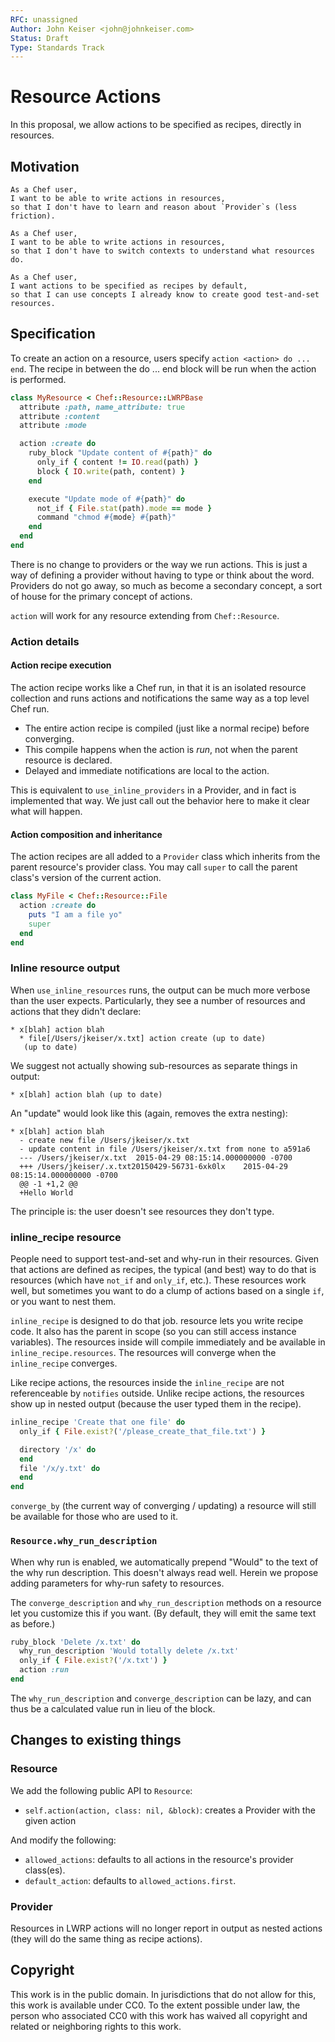 ```yaml
---
RFC: unassigned
Author: John Keiser <john@johnkeiser.com>
Status: Draft
Type: Standards Track
---
```


# Resource Actions

In this proposal, we allow actions to be specified as recipes, directly in resources.

## Motivation

    As a Chef user,
    I want to be able to write actions in resources,
    so that I don't have to learn and reason about `Provider`s (less friction).

    As a Chef user,
    I want to be able to write actions in resources,
    so that I don't have to switch contexts to understand what resources do.

    As a Chef user,
    I want actions to be specified as recipes by default,
    so that I can use concepts I already know to create good test-and-set resources.

## Specification

To create an action on a resource, users specify `action <action> do ... end`.
The recipe in between the do ... end block will be run when the action is
performed.

```ruby
class MyResource < Chef::Resource::LWRPBase
  attribute :path, name_attribute: true
  attribute :content
  attribute :mode

  action :create do
    ruby_block "Update content of #{path}" do
      only_if { content != IO.read(path) }
      block { IO.write(path, content) }
    end

    execute "Update mode of #{path}" do
      not_if { File.stat(path).mode == mode }
      command "chmod #{mode} #{path}"
    end
  end
end
```

There is no change to providers or the way we run actions.  This is just a way
of defining a provider without having to type or think about the word.  Providers
do not go away, so much as become a secondary concept, a sort of house for the
primary concept of actions.

`action` will work for any resource extending from `Chef::Resource`.

### Action details

#### Action recipe execution

The action recipe works like a Chef run, in that it is an isolated resource
collection and runs actions and notifications the same way as a top level Chef
run.

- The entire action recipe is compiled (just like a normal recipe) before
  converging.
- This compile happens when the action is *run*, not when the parent resource
  is declared.
- Delayed and immediate notifications are local to the action.

This is equivalent to `use_inline_providers` in a Provider, and in fact is
implemented that way.  We just call out the behavior here to make it clear what will happen.

#### Action composition and inheritance

The action recipes are all added to a `Provider` class which inherits from the
parent resource's provider class.  You may call `super` to call the parent
class's version of the current action.

```ruby
class MyFile < Chef::Resource::File
  action :create do
    puts "I am a file yo"
    super
  end
end
```

### Inline resource output

When `use_inline_resources` runs, the output can be much more verbose than the
user expects.  Particularly, they see a number of resources and actions that they didn't declare:

```
* x[blah] action blah
  * file[/Users/jkeiser/x.txt] action create (up to date)
   (up to date)
```

We suggest not actually showing sub-resources as separate things in output:

```
* x[blah] action blah (up to date)
```

An "update" would look like this (again, removes the extra nesting):

```
* x[blah] action blah
  - create new file /Users/jkeiser/x.txt
  - update content in file /Users/jkeiser/x.txt from none to a591a6
  --- /Users/jkeiser/x.txt	2015-04-29 08:15:14.000000000 -0700
  +++ /Users/jkeiser/.x.txt20150429-56731-6xk0lx	2015-04-29 08:15:14.000000000 -0700
  @@ -1 +1,2 @@
  +Hello World
```

The principle is: the user doesn't see resources they don't type.

### inline_recipe resource

People need to support test-and-set and why-run in their resources. Given that
actions are defined as recipes, the typical (and best) way to do that is
resources (which have `not_if` and `only_if`, etc.). These resources work well,
but sometimes you want to do a clump of actions based on a single `if`, or you
want to nest them.

`inline_recipe` is designed to do that job.  resource lets you write recipe
code. It also has the parent in scope (so you can still access instance
variables). The resources inside will compile immediately and be available in
`inline_recipe.resources`.  The resources will converge when the `inline_recipe`
converges.

Like recipe actions, the resources inside the `inline_recipe` are not
referenceable by `notifies` outside.  Unlike recipe actions, the resources show
up in nested output (because the user typed them in the recipe).

```ruby
inline_recipe 'Create that one file' do
  only_if { File.exist?('/please_create_that_file.txt') }

  directory '/x' do
  end
  file '/x/y.txt' do
  end
end
```

`converge_by` (the current way of converging / updating) a resource will still
be available for those who are used to it.

### `Resource.why_run_description`

When why run is enabled, we automatically prepend "Would" to the text of the
why run description.  This doesn't always read well.  Herein we propose adding
parameters for why-run safety to resources.

The `converge_description` and `why_run_description` methods on a resource let
you customize this if you want.  (By default, they will emit the same text as
before.)

```ruby
ruby_block 'Delete /x.txt' do
  why_run_description 'Would totally delete /x.txt'
  only_if { File.exist?('/x.txt') }
  action :run
end
```

The `why_run_description` and `converge_description` can be lazy, and can thus
be a calculated value run in lieu of the block.

## Changes to existing things

### Resource

We add the following public API to `Resource`:

- `self.action(action, class: nil, &block)`: creates a Provider with the given
  action

And modify the following:

- `allowed_actions`: defaults to all actions in the resource's provider class(es).
- `default_action`: defaults to `allowed_actions.first`.

### Provider

Resources in LWRP actions will no longer report in output as nested actions
(they will do the same thing as recipe actions).

## Copyright

This work is in the public domain. In jurisdictions that do not allow for this,
this work is available under CC0. To the extent possible under law, the person
who associated CC0 with this work has waived all copyright and related or
neighboring rights to this work.
